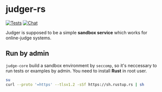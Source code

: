 # judger-rs

[![Tests](https://img.shields.io/github/workflow/status/slhmy/judger-rs/Build)](https://github.com/slhmy/judger-rs/actions/workflows/rust_build.yml)
[![Chat](https://img.shields.io/discord/916955582181822486)](https://discord.gg/bvdAt65v)

Judger is supposed to be a simple **sandbox service** which works for online-judge systems.

## Run by admin

`judge-core` build a sandbox environment by `seccomp`, so it's neccessary to run tests or examples by admin.
You need to install **Rust** in root user.
``` sh
su
curl --proto '=https' --tlsv1.2 -sSf https://sh.rustup.rs | sh
```

